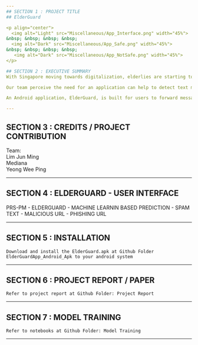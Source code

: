 ```yaml
---
## SECTION 1 : PROJECT TITLE
## ElderGuard

<p align="center">
  <img alt="Light" src="Miscellaneous/App_Interface.png" width="45%">
&nbsp; &nbsp; &nbsp; &nbsp;
  <img alt="Dark" src="Miscellaneous/App_Safe.png" width="45%">
&nbsp; &nbsp; &nbsp; &nbsp;
   <img alt="Dark" src="Miscellaneous/App_NotSafe.png" width="45%">
</p>

## SECTION 2 : EXECUTIVE SUMMARY
With Singapore moving towards digitalization, elderlies are starting to embrace the use of smart phones in their daily lives. This inadvertently exposes them to malicious content that send through their smart phones. When our elderlies, who may not be tech-savvy, receive messages containing malicious link or spam, they might unknowingly click on malicious contents without second thoughts. As a results, it leads to financial loss or identity theft if the link is unsafe or malicious. 

Our team perceive the need for an application can help to detect text messages that may be fraudulent in nature, for example, spam, fraud messages or messages that contain malicious or phishing URLs. In the hope that elderlies can connect to a colourful digital life safely and prevent them from being scammed or cheated. Thus, we developed a machine learning driven application that provides the capability of predicting the safety of a text message content. 

An Android application, ElderGuard, is built for users to forward messages and obtain the predicted results. The predictive engine which contains three machine learning modules, ie. Spam Detection, Phishing URL Detection, and Malicious URL Detection are deployed and hosted in Heroku. Prior deployment, the team has conducted model training for each of the modules using multiple supervised machine learning method including Naïve Bayes, Logistic Regression, Decision Tree, Random Forest, AdaBoost, Support Vector Machine (SVM), K-Nearest Neighbours as well as some deep learning neural network architecture like Convolutional Neural Network (CNN), Long Short-Term Memory (LSTM) Neural Network and the combination CNN-LSTM. Upon model training, the team performed model evaluation based on few performances’ metric including F1-score, AUC-score and testing accuracy score for selecting the best model to be deployed in Heroku. When users forward messages for predicting, the predictive engine in Heroku will pass through the three machine learning modules, depends on if the messages containing text messages only or with URL, to come out with results. And finally, through ElderGuard Android Application, users will receive a green tick to show that the text message is safe or a red cross-sign to show that the text message is unsafe.

---
```


## SECTION 3 : CREDITS / PROJECT CONTRIBUTION

Team:<br>
Lim Jun Ming<br>
Mediana<br>
Yeong Wee Ping

---

## SECTION 4 : ELDERGUARD - USER INTERFACE
  
<a href="https://www.youtube.com/watch?v=bx-K5ZZj7DQ">
</a>

PRS-PM - ELDERGUARD - MACHINE LEARNIN BASED PREDICTION - SPAM TEXT - MALICIOUS URL - PHISHING URL

---

## SECTION 5 : INSTALLATION

`Download and install the ElderGuard.apk at Github Folder ElderGuardApp_Android_Apk to your android system`

---
## SECTION 6 : PROJECT REPORT / PAPER

`Refer to project report at Github Folder: Project Report`

---
## SECTION 7 : MODEL TRAINING

`Refer to notebooks at Github Folder: Model Training`

---
